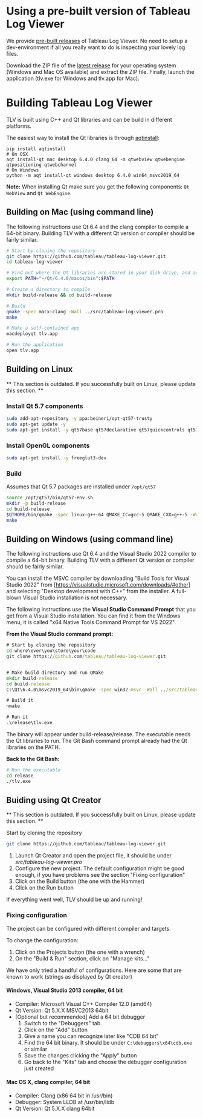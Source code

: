 # Using a pre-built version of Tableau Log Viewer

We provide [pre-built releases](https://github.com/tableau/tableau-log-viewer/releases) of Tableau Log Viewer.
No need to setup a dev-environment if all you really want to do is inspecting your lovely log files.

Download the ZIP file of the [latest release](https://github.com/tableau/tableau-log-viewer/releases/latest) for your operating system (Windows and Mac OS available) and extract the ZIP file. Finally, launch the application (tlv.exe for Windows and tlv.app for Mac).

# Building Tableau Log Viewer

TLV is built using C++ and Qt libraries and can be build in different platforms.

The easiest way to install the Qt libraries is through [aqtinstall](https://github.com/miurahr/aqtinstall):

```
pip install aqtinstall
# On OSX
aqt install-qt mac desktop 6.4.0 clang_64 -m qtwebview qtwebengine qtpositioning qtwebchannel
# On Windows
python -m aqt install-qt windows desktop 6.4.0 win64_msvc2019_64
```

**Note:** When installing Qt make sure you get the following components: `Qt WebView` and `Qt WebEngine`.

## Building on Mac (using command line)
The following instructions use Qt 6.4 and the clang compiler to compile a 64-bit binary.
Building TLV with a different Qt version or compiler should be fairly similar.

```bash
# Start by cloning the repository
git clone https://github.com/tableau/tableau-log-viewer.git
cd tableau-log-viewer

# Find out where the Qt libraries are stored in your disk drive, and add the directory to the PATH
export PATH="~/Qt/6.4.0/macos/bin":$PATH

# Create a directory to compile
mkdir build-release && cd build-release

# Build
qmake -spec macx-clang -Wall ../src/tableau-log-viewer.pro
make

# Make a self-contained app
macdeployqt tlv.app

# Run the application
open tlv.app
```

## Building on Linux

** This section is outdated. If you successfully built on Linux, please update this section. **

### Install Qt 5.7 components

```bash
sudo add-apt-repository -y ppa:beineri/opt-qt57-trusty
sudo apt-get update -y
sudo apt-get install -y qt57base qt57declarative qt57quickcontrols qt57graphicaleffects qt57tools qt57svg qt57webengine
```

### Install OpenGL components

```bash
sudo apt-get install -y freeglut3-dev
```

### Build

Assumes that Qt 5.7 packages are installed under `/opt/qt57`

```bash
source /opt/qt57/bin/qt57-env.sh
mkdir -p build-release
cd build-release
$QTHOME/bin/qmake -spec linux-g++-64 QMAKE_CC=gcc-5 QMAKE_CXX=g++-5 -Wall ../src/tableau-log-viewer.pro
make
```

## Building on Windows (using command line)

The following instructions use Qt 6.4 and the Visual Studio 2022 compiler to compile a 64-bit binary.
Building TLV with a different Qt version or compiler should be fairly similar.

You can install the MSVC compiler by downloading "Build Tools for Visual Studio 2022" from [https://visualstudio.microsoft.com/downloads/#other] 
and selecting "Desktop development with C++" from the installer.
A full-blown Visual Studio installation is not necessary.

The following instructions use the **Visual Studio Command Prompt** that you get from a Visual Studio installation.
You can find it from the Windows menu, it is called "x64 Native Tools Command Prompt for VS 2022".

**From the Visual Studio command prompt:**
```cmd
# Start by cloning the repository
cd where\ever\you\store\your\code
git clone https://github.com/tableau/tableau-log-viewer.git


# Make build directory and run QMake
mkdir build-release
cd build-release
C:\Qt\6.4.0\msvc2019_64\bin\qmake -spec win32-msvc -Wall ../src/tableau-log-viewer.pro

# Build it
nmake

# Run it
.\release\tlv.exe
```

The binary will appear under build-release/release.
The executable needs the Qt libraries to run. The Git Bash command prompt already had the Qt libraries on the PATH.

**Back to the Git Bash:**
```bash
# Run the executable
cd release
./tlv.exe
```

## Buiding using Qt Creator

** This section is outdated. If you successfully built on Linux, please update this section. **

Start by cloning the repository
```bash
git clone https://github.com/tableau/tableau-log-viewer.git
```

1. Launch Qt Creator and open the project file, it should be under *src/tableau-log-viewer.pro*
2. Configure the new project. The default configuration might be good enough, if you have problems see the section "Fixing configuration"
3. Click on the Build button (the one with the Hammer)
4. Click on the Run button

If everything went well, TLV should be up and running!

### Fixing configuration
The project can be configured with different compiler and targets.

To change the configuration:

1. Click on the Projects button (the one with a wrench)
2. On the "Build & Run" section, click on "Manage kits..."

We have only tried a handful of configurations. Here are some that are known to work (strings as displayed by Qt creator)

#### Windows, Visual Studio 2013 compiler, 64 bit
* Compiler: Microsoft Visual C++ Compiler 12.0 (amd64)
* Qt Version: Qt 5.X.X MSVC2013 64bit
* [Optional but recommended] Add a 64 bit debugger
  1. Switch to the "Debuggers" tab.
  2. Click on the "Add" button
  3. Give a name you can recognize later like "CDB 64 bit"
  4. Find the 64 bit binary. It should be under `C:\debuggers\x64\cdb.exe` or similar
  5. Save the changes clicking the "Apply" button
  6. Go back to the "Kits" tab and choose the debugger configuration just created

#### Mac OS X, clang compiler, 64 bit
* Compiler: Clang (x86 64 bit in /usr/bin)
* Debugger: System LLDB at /usr/bin/lldb
* Qt Version: Qt 5.X.X clang 64bit
